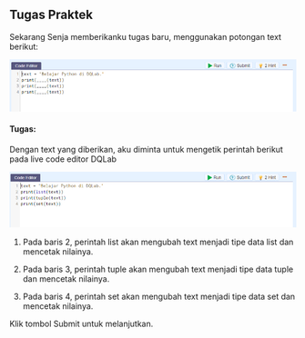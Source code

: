 ## Tugas Praktek

Sekarang Senja memberikanku tugas baru, menggunakan potongan text berikut:

![Before](https://raw.githubusercontent.com/alvin-ictn/readme/master/assets/images/DQLab/Python/Python%20Tugas%20Praktek%201.PNG?raw=true)

#### Tugas:
Dengan text yang diberikan, aku diminta untuk mengetik perintah berikut pada live code editor DQLab

![After](https://raw.githubusercontent.com/alvin-ictn/readme/master/assets/images/DQLab/Python/Python%20Tugas%20Praktek%202.PNG?raw=true)

1. Pada baris 2, perintah list akan mengubah text menjadi tipe data list dan mencetak nilainya.

2. Pada baris 3, perintah tuple akan mengubah text menjadi tipe data tuple dan mencetak nilainya.

3. Pada baris 4, perintah set akan mengubah text menjadi tipe data set dan mencetak nilainya.

Klik tombol Submit untuk melanjutkan.
